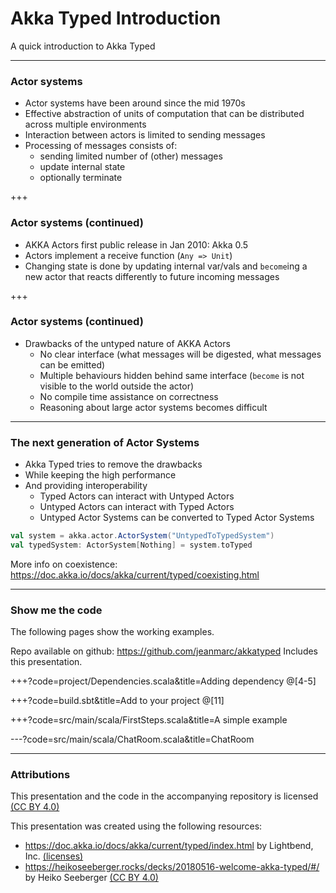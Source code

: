 # Akka Typed Introduction
A quick introduction to Akka Typed

---
### Actor systems

- Actor systems have been around since the mid 1970s
- Effective abstraction of units of computation that can be distributed across multiple environments                                  
- Interaction between actors is limited to sending messages
- Processing of messages consists of:
    - sending limited number of (other) messages
    - update internal state
    - optionally terminate                                                                           

+++
### Actor systems (continued)
- AKKA Actors first public release in Jan 2010: Akka 0.5
- Actors implement a receive function (`Any => Unit`)                                                                      
- Changing state is done by updating internal var/vals and `become`ing a new actor that reacts differently to future incoming messages

+++
### Actor systems (continued)
- Drawbacks of the untyped nature of AKKA Actors
    - No clear interface (what messages will be digested, what messages can be emitted)
    - Multiple behaviours hidden behind same interface (`become` is not visible to the world outside the actor)
    - No compile time assistance on correctness
    - Reasoning about large actor systems becomes difficult

---
### The next generation of Actor Systems

- Akka Typed tries to remove the drawbacks
- While keeping the high performance
- And providing interoperability
    - Typed Actors can interact with Untyped Actors
    - Untyped Actors can interact with Typed Actors
    - Untyped Actor Systems can be converted to Typed Actor Systems

```scala
val system = akka.actor.ActorSystem("UntypedToTypedSystem")
val typedSystem: ActorSystem[Nothing] = system.toTyped
```
More info on coexistence: https://doc.akka.io/docs/akka/current/typed/coexisting.html 

---
### Show me the code
The following pages show the working examples.

Repo available on github: https://github.com/jeanmarc/akkatyped
Includes this presentation.

+++?code=project/Dependencies.scala&title=Adding dependency
@[4-5]

+++?code=build.sbt&title=Add to your project
@[11]

+++?code=src/main/scala/FirstSteps.scala&title=A simple example

---?code=src/main/scala/ChatRoom.scala&title=ChatRoom

---
### Attributions
This presentation and the code in the accompanying repository is licensed [(CC BY 4.0)](https://creativecommons.org/licenses/by/4.0/)

This presentation was created using the following resources:

- https://doc.akka.io/docs/akka/current/typed/index.html by Lightbend, Inc. [(licenses)](https://www.lightbend.com/legal/licenses)
- https://heikoseeberger.rocks/decks/20180516-welcome-akka-typed/#/ by Heiko Seeberger [(CC BY 4.0)](https://creativecommons.org/licenses/by/4.0/)
